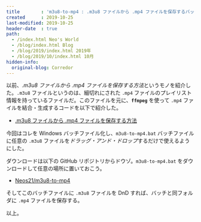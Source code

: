 ```yaml
---
title        : 'm3u8-to-mp4 : .m3u8 ファイルから .mp4 ファイルを保存するバッチを作った'
created      : 2019-10-25
last-modified: 2019-10-25
header-date  : true
path:
  - /index.html Neo's World
  - /blog/index.html Blog
  - /blog/2019/index.html 2019年
  - /blog/2019/10/index.html 10月
hidden-info:
  original-blog: Corredor
---
```


以前、*.m3u8 ファイルから .mp4 ファイルを保存する方法*というモノを紹介した。`.m3u8` ファイルというのは、細切れにされた `.mp4` ファイルのプレイリスト情報を持っているファイルだ。このファイルを元に、**`ffmpeg`** を使って `.mp4` ファイルを結合・生成するコードを以下で紹介した。

- [.m3u8 ファイルから .mp4 ファイルを保存する方法](/blog/2017/09/09-01.html)

今回はコレを Windows バッチファイル化し、`m3u8-to-mp4.bat` バッチファイルに任意の `.m3u8` ファイルを*ドラッグ・アンド・ドロップ*するだけで使えるようにした。

ダウンロードは以下の GitHub リポジトリからドウゾ。`m3u8-to-mp4.bat` をダウンロードして任意の場所に置いておこう。

- [Neos21/m3u8-to-mp4](https://github.com/Neos21/m3u8-to-mp4)

そしてこのバッチファイルに `.m3u8` ファイルを DnD すれば、バッチと同フォルダに `.mp4` ファイルを保存する。

以上。

